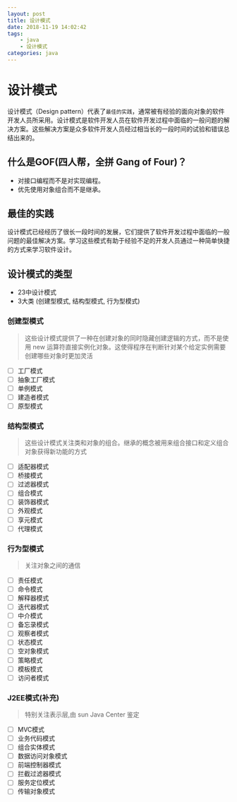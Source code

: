 ```yaml
---
layout: post
title: 设计模式
date: 2018-11-19 14:02:42
tags:
    - java
    - 设计模式
categories: java
---
```


# 设计模式

设计模式（Design pattern）代表了`最佳的实践`，通常被有经验的面向对象的软件开发人员所采用。设计模式是软件开发人员在软件开发过程中面临的一般问题的解决方案。这些解决方案是众多软件开发人员经过相当长的一段时间的试验和错误总结出来的。

## 什么是GOF(四人帮，全拼 Gang of Four)？

* 对接口编程而不是对实现编程。
* 优先使用对象组合而不是继承。

## 最佳的实践

设计模式已经经历了很长一段时间的发展，它们提供了软件开发过程中面临的一般问题的最佳解决方案。学习这些模式有助于经验不足的开发人员通过一种简单快捷的方式来学习软件设计。

## 设计模式的类型

* 23中设计模式
* 3大类 (创建型模式, 结构型模式, 行为型模式)

### 创建型模式

> 这些设计模式提供了一种在创建对象的同时隐藏创建逻辑的方式，而不是使用 new 运算符直接实例化对象。这使得程序在判断针对某个给定实例需要创建哪些对象时更加灵活

* [ ] 工厂模式
* [ ] 抽象工厂模式
* [ ] 单例模式
* [ ] 建造者模式
* [ ] 原型模式

### 结构型模式

> 这些设计模式关注类和对象的组合。继承的概念被用来组合接口和定义组合对象获得新功能的方式

* [ ] 适配器模式
* [ ] 桥接模式
* [ ] 过滤器模式
* [ ] 组合模式
* [ ] 装饰器模式
* [ ] 外观模式
* [ ] 享元模式
* [ ] 代理模式

### 行为型模式

> 关注对象之间的通信

* [ ] 责任模式
* [ ] 命令模式
* [ ] 解释器模式
* [ ] 迭代器模式
* [ ] 中介模式
* [ ] 备忘录模式
* [ ] 观察者模式
* [ ] 状态模式
* [ ] 空对象模式
* [ ] 策略模式
* [ ] 模板模式
* [ ] 访问者模式

### J2EE模式(补充)

> 特别关注表示层,由 sun Java Center 鉴定

* [ ] MVC模式
* [ ] 业务代码模式
* [ ] 组合实体模式
* [ ] 数据访问对象模式
* [ ] 前端控制器模式
* [ ] 拦截过滤器模式
* [ ] 服务定位模式
* [ ] 传输对象模式
